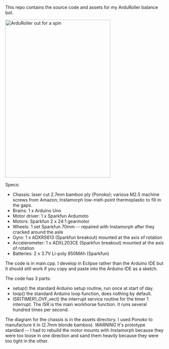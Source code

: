This repo contains the source code and assets for my ArduRoller balance bot.

<a href="http://www.flickr.com/photos/fasaxc/5932277215/" title="ArduRoller out for a spin by fasaxc, on Flickr"><img src="http://farm7.static.flickr.com/6014/5932277215_88f5a6aed2.jpg" width="333" height="500" alt="ArduRoller out for a spin"></a>

Specs:
- Chassis: laser cut 2.7mm bamboo ply (Ponoko); various M2.5 machine screws from Amazon; Instamorph low-melt-point thermoplastic to fill in the gaps.
- Brains: 1 x Arduino Uno
- Motor driver: 1 x Sparkfun Ardumoto
- Motors: Sparkfun 2 x 24:1 gearmotor
- Wheels: 1 set Sparkfun 70mm -- repaired with Instamorph after they cracked around the axle
- Gyro: 1 x ADXRS613 (Sparkfun breakout) mounted at the axis of rotation
- Accelerometer: 1 x ADXL203CE (Sparkfun breakout) mounted at the axis of rotation
- Batteries: 2 x 3.7V Li-poly 850MAh (Sparkfun)

The code is in main.cpp.  I develop in Eclipse rather than the Arduino IDE but
it should still work if you copy and paste into the Arduino IDE as a sketch.

The code has 3 parts:
 - setup() the standard Arduino setup routine, run once at start of day.
 - loop() the standard Arduino loop function, does nothing by default.
 - ISR(TIMER1_OVF_vect) the interrupt service routine for the timer 1 interrupt.
   The ISR is the main workhorse function.  It runs several hundred times per 
   second. 

The diagram for the chassis is in the assets directory.  I used Ponoko to 
manufacture it in (2.7mm blonde bamboo).  *WARNING* It's prototype standard -- 
I had to rebuild the motor mounts with Instamorph because they were too loose 
in one direction and sand them heavily because they were too tight in the other.